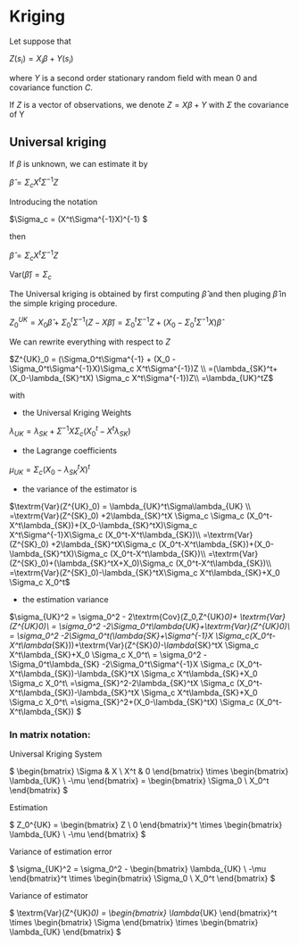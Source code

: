 # Kriging 

Let suppose that 

$Z(s_i) = X_i\beta + Y(s_i)$

where $Y$ is a second order stationary random field with mean 0 and covariance function $C$.

If $Z$ is a vector of observations, we denote 
$Z = X\beta + Y$ with $\Sigma$ the covariance of Y


## Universal kriging

If $\beta$ is unknown, we can estimate it by 

$\hat\beta =  \Sigma_c X^t\Sigma^{-1}Z$ 

Introducing the notation

$\Sigma_c =  (X^t\Sigma^{-1}X)^{-1} $

then

$\hat\beta = \Sigma_c X^t\Sigma^{-1}Z$ 

$\textrm{Var}(\hat\beta)=\Sigma_c$

The Universal kriging is obtained by first computing $\hat\beta$ and then pluging $\hat\beta$  in the simple kriging procedure.

$Z^{UK}_0 = X_0\hat\beta + \Sigma_0^t\Sigma^{-1}(Z-X\hat\beta)= \Sigma_0^t\Sigma^{-1}Z + (X_0 - \Sigma_0^t\Sigma^{-1}X)\hat\beta$

We can rewrite everything with respect to $Z$

$Z^{UK}_0 =  (\Sigma_0^t\Sigma^{-1} + (X_0 - \Sigma_0^t\Sigma^{-1}X)\Sigma_c X^t\Sigma^{-1})Z \\
=(\lambda_{SK}^t+(X_0-\lambda_{SK}^tX) \Sigma_c X^t\Sigma^{-1})Z\\
=\lambda_{UK}^tZ$ 

with

- the Universal Kriging Weights

$\lambda_{UK}=\lambda_{SK}+\Sigma^{-1}X \Sigma_c(X_0^t-X^t\lambda_{SK})$

- the Lagrange coefficients

$\mu_{UK}=\Sigma_c (X_0 - \lambda_{SK}^tX)^t$

- the variance of the estimator is

$\textrm{Var}(Z^{UK}_0) = \lambda_{UK}^t\Sigma\lambda_{UK} \\
=\textrm{Var}(Z^{SK}_0) +2\lambda_{SK}^tX \Sigma_c \Sigma_c (X_0^t-X^t\lambda_{SK})+(X_0-\lambda_{SK}^tX)\Sigma_c X^t\Sigma^{-1}X\Sigma_c (X_0^t-X^t\lambda_{SK})\\
=\textrm{Var}(Z^{SK}_0) +2\lambda_{SK}^tX\Sigma_c (X_0^t-X^t\lambda_{SK})+(X_0-\lambda_{SK}^tX)\Sigma_c (X_0^t-X^t\lambda_{SK})\\
=\textrm{Var}(Z^{SK}_0)+(\lambda_{SK}^tX+X_0)\Sigma_c (X_0^t-X^t\lambda_{SK})\\
=\textrm{Var}(Z^{SK}_0)-\lambda_{SK}^tX\Sigma_c X^t\lambda_{SK}+X_0 \Sigma_c X_0^t$

- the estimation variance

$\sigma_{UK}^2 = \sigma_0^2 - 2\textrm{Cov}(Z_0,Z^{UK}_0)+ \textrm{Var}(Z^{UK}_0)\\
= \sigma_0^2 -2\Sigma_0^t\lambda_{UK}+\textrm{Var}(Z^{UK}_0)\\
= \sigma_0^2 -2\Sigma_0^t(\lambda_{SK}+\Sigma^{-1}X \Sigma_c(X_0^t-X^t\lambda_{SK}))+\textrm{Var}(Z^{SK}_0)-\lambda_{SK}^tX \Sigma_c X^t\lambda_{SK}+X_0 \Sigma_c X_0^t\\
=  \sigma_0^2 -\Sigma_0^t\lambda_{SK} -2\Sigma_0^t\Sigma^{-1}X \Sigma_c (X_0^t-X^t\lambda_{SK})-\lambda_{SK}^tX \Sigma_c X^t\lambda_{SK}+X_0 \Sigma_c X_0^t\\
=\sigma_{SK}^2-2\lambda_{SK}^tX \Sigma_c (X_0^t-X^t\lambda_{SK})-\lambda_{SK}^tX \Sigma_c X^t\lambda_{SK}+X_0 \Sigma_c X_0^t\\
=\sigma_{SK}^2+(X_0-\lambda_{SK}^tX) \Sigma_c (X_0^t-X^t\lambda_{SK})
$

### In matrix notation:

Universal Kriging System

$
      \begin{bmatrix}
	\Sigma & X \\
         X^t   & 0
      \end{bmatrix}
      \times
      \begin{bmatrix}
	\lambda_{UK} \\
	-\mu
      \end{bmatrix}
      =
      \begin{bmatrix}
        \Sigma_0 \\
	X_0^t
      \end{bmatrix}
$

Estimation

$    Z_0^{UK} =
     \begin{bmatrix}
	Z \\
	0
     \end{bmatrix}^t
     \times
     \begin{bmatrix}
	\lambda_{UK} \\
	-\mu
     \end{bmatrix}
$

Variance of estimation error

$
   \sigma_{UK}^2 = \sigma_0^2 -
   \begin{bmatrix}
     \lambda_{UK} \\
     -\mu
   \end{bmatrix}^t
   \times
   \begin{bmatrix}
     \Sigma_0 \\
     X_0^t
   \end{bmatrix}
$

Variance of estimator

$
   \textrm{Var}(Z^{UK}_0) =
     \begin{bmatrix}
     \lambda_{UK}
   \end{bmatrix}^t
   \times
   \begin{bmatrix}
     \Sigma
   \end{bmatrix}
   \times
   \begin{bmatrix}
     \lambda_{UK}
   \end{bmatrix}
$
